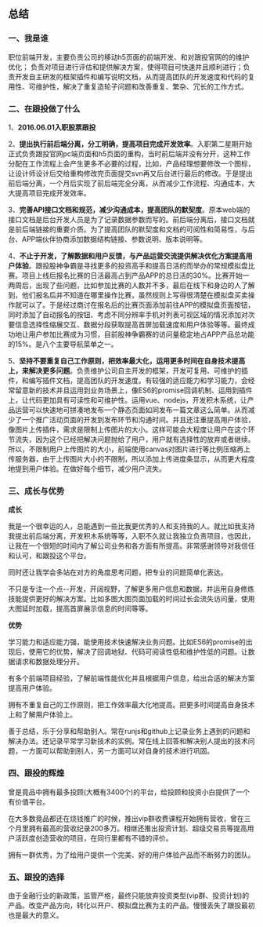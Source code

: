 ## 总结

### 一、我是谁

职位前端开发，主要负责公司的移动h5页面的前端开发、和对跟投官网的的维护优化；
负责对项目进行评估和提供解决方案，使得项目可快速并且顺利进行；负责开发自主研发的框架插件和编写说明文档，从而提高团队的开发速度和代码的复用性、可维护性，解决了重复造轮子问题和改善重复、繁杂、冗长的工作方式。

### 二、在跟投做了什么

1、**2016.06.01入职股票跟投**

2、**提出执行前后端分离，分工明确，提高项目完成开发效率**。入职第二星期开始正式负责跟投官网pc端页面和h5页面的重构，当时前后端并没有分开，这种工作分配在工作流程上会产生更多不必要的过程，比如，产品经理想要修改一个图标，让设计师设计后交给重构修改完页面提交svn再又后台进行最后的修改。于是提出前后端分离，一个月后实现了前后端完全分离，从而减少工作流程、沟通成本，大大提高项目完成开发效率。

3、**完善API接口文档和规范，减少沟通成本，提高团队的默契度**。原本web端的接口文档是后台开发人员是为了记录数据参数而写的。前后端分离后，接口文档就是前后端链接的重要介质。为了提高团队的默契度和文档的可阅性和简易性，与后台、APP端伙伴协商添加数据结构链接、参数说明、版本说明等。

4、**不止于开发，了解数据和用户反馈，与产品运营交流提供解决优化方案提高用户体验**。跟投股神争霸是寻找更多的投资高手和提高日活的而举办的常规模拟盘比赛。项目上线后报名比赛的日活最高占到产品APP的总日活的30%。比赛开始一两周后，出现了些问题，比如参加比赛的人数并不多，最后在线下和身边的人了解到，他们报名后并不知道在哪里操作比赛，虽然规则上写得很清楚在模拟盘买卖操作就可以了。于是经过商讨在报名后的比赛页面添加前往APP的模拟盘页面按钮，同时添加了自动报名的按钮、考虑不同分辨率手机对列表可视区域的情况添加对次要信息选择性缩展交互、数据分段获取提高首屏加载速度和用户体验等等。最终成功地让用户参加比赛成为习惯，目前股神争霸赛的访问量稳定地占APP产品总功能的15%。是八个主要导航菜单之一。

5、**坚持不要重复自己工作原则，把效率最大化，运用更多时间在自身技术提高上，来解决更多问题**。负责维护公司自主开发的框架，开发可复用、可维护的插件，和编写插件文档，提高团队的开发速度。有较强的适应能力和学习能力，会经常留意新的技术并且运用到业务场景上，像ES6的promise回调机制、运用到插件上，让代码更加具有可读性和可维护性。运用vue、nodejs，开发积木系统，让产品运营可以快速地可拼凑地发布一个静态页面如同发布一篇文章这么简单。从而减少了一个推广活动页面的开发到发布环节和沟通时间。并且还注重提高用户体验，像图片上传插件，需求是限制上传图片的大小。这样可能会大程度让用户在这个环节流失，因为这个已经把解决问题抛给了用户，用户就有选择性的放弃或者继续。所以，不限制用户上传图片的大小，前端使用canvas对图片进行等比例压缩再上传服务器，由于上传图片大小的不限制，所以添加上传进度条显示，从而更大程度地提到用户体验。在做好每个细节，减少用户流失。

### 三、成长与优势

**成长**

我是一个很幸运的人，总能遇到一些比我更优秀的人和支持我的人。就比如我支持我提出前后端分离，开发积木系统等等，入职不久就让我独立负责项目，也因此，让我在一个很短的时间内了解公司业务和各方面有所提高。非常感谢领导对我信任和认可，和跟投这个平台。

同时还让我学会多站在对方的角度思考问题，把专业的问题简单化表达。

不只是专注一个点--开发，开阔视野，了解更多用户信息和数据，并运用自身修炼技能提供更好的解决方案。比如多图大图页面加载的时间过长会流失访问量，使用大图延时加载，提高首屏展示信息的时间等等。

**优势**

学习能力和适应能力强，能使用技术快速解决业务问题。比如ES6的promise的出现后，使用它的优势，解决了回调地狱、代码可阅读性低和维护性低的问题。让数据请求和数据处理分开。

有多个前端项目经验，了解前端性能优化并且根据用户信息，给出合适的解决方案提高用户体验。

拥有不重复自己的工作原则，把工作效率最大化地提高。把更多时间提高自身技术上和了解用户体验上。

善于总结，乐于分享和帮助别人。常在runjs和github上记录业务上遇到的问题和解决办法。还记录平常学习新技术的实例。常在线上回答和解决别人提出的技术问题，一方面可以帮助到别人，另一方面可以对自身的技术进行巩固。

### 四、跟投的辉煌

曾是竟品中拥有最多投顾(大概有3400个)的平台，给投顾和投资小白提供了一个有价值平台。

在大多数竟品都还在烧钱推广的时候，推出vip群收费课程开始拥有营收，曾在三个月里拥有最高的营收纪录200多万。相继还推出投资计划、超级交易员等提高用户活跃度创造营收的项目，在同行里都有不错的评价。

拥有一群优秀，为了给用户提供一个完美、好的用户体验产品而不断努力的团队。

### 五、跟投的选择

由于金融行业的新政策，监管严格，最终只能放弃投资类型(vip群、投资计划)的产品。改变产品方向，转化以开户、模拟盘比赛为主的产品。慢慢丢失了跟投最初也是最大的意义。







